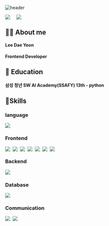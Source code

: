 ![header](https://capsule-render.vercel.app/api?type=waving&color=53d0d9&,add8e6&height=200&section=header&text=Welcome%20to%20Daeyeon's%20GitHub%20&fontSize=40&fontColor=ffffff&fontAlign=40&fontAlignY=40)


<div style="display: flex; align-items: center; gap: 20px;">
  <img src="https://github-readme-stats.vercel.app/api?username=daeyeon-lee&show_icons=true&theme=gruvbox" />
  <a href="https://solved.ac/angellee98">
    <img src="http://mazassumnida.wtf/api/v2/generate_badge?boj=angellee98" />
  </a>
</div>
  <h2>💁🏻 About me</h2>
  <h4>Lee Dae Yeon</h4>
  <h4>Frontend Developer</h4>

  <h2>📙 Education</h2>
  <h4>삼성 청년 SW AI Academy(SSAFY) 13th - python </h4>

  <h2>🚀Skills</h2>

  <!-- 언어 -->
  <h3>language</h3>
  <img src="https://img.shields.io/badge/python-3776AB?style=for-the-badge&logo=python&logoColor=white">
  <!-- 프론트엔드 -->
  <h3> Frontend </h3>
  <div style="display: flex; gap: 8px; flex-wrap: wrap;">
  <img src="https://img.shields.io/badge/html5-E34F26?style=for-the-badge&logo=html5&logoColor=white">
  <img src="https://img.shields.io/badge/CSS3-1572B6?style=for-the-badge&logo=CSS3&logoColor=white">
  <img src="https://img.shields.io/badge/tailwindcss-06B6D4?style=for-the-badge&logo=tailwindcss&logoColor=white">
  <img src="https://img.shields.io/badge/javascript-F7DF1E?style=for-the-badge&logo=javascript&logoColor=black">
  <img src="https://img.shields.io/badge/typescript-3178C6?style=for-the-badge&logo=typescript&logoColor=white">
    <img src="https://img.shields.io/badge/react-61DAFB?style=for-the-badge&logo=react&logoColor=black">
  <img src="https://img.shields.io/badge/vue.js-4FC08D?style=for-the-badge&logo=vue.js&logoColor=white">
  </div>
  
  <!-- 백엔드 프레임워크 -->
  <h3> Backend </h3>
  <img src="https://img.shields.io/badge/django-092E20?style=for-the-badge&logo=django&logoColor=white">
    
  <!-- 데이터베이스 -->
  <h3> Database </h3>
  <img src="https://img.shields.io/badge/mysql-4479A1?style=for-the-badge&logo=mysql&logoColor=white">

  <!-- 협업 및 기타 -->
  <h3> Communication </h3>  
  <div style="display: flex; gap: 8px; flex-wrap: wrap;">
  <img src="https://img.shields.io/badge/github-181717?style=for-the-badge&logo=github&logoColor=white">
  <img src="https://img.shields.io/badge/git-F05032?style=for-the-badge&logo=git&logoColor=white">
  </div>
  
</div>
